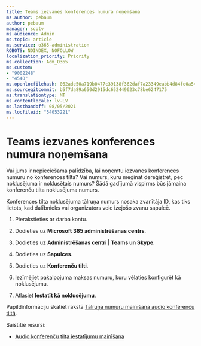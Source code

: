 ```yaml
---
title: Teams iezvanes konferences numura noņemšana
ms.author: pebaum
author: pebaum
manager: scotv
ms.audience: Admin
ms.topic: article
ms.service: o365-administration
ROBOTS: NOINDEX, NOFOLLOW
localization_priority: Priority
ms.collection: Adm_O365
ms.custom:
- "9002248"
- "4540"
ms.openlocfilehash: 062ade50a719b0477c39138f362daf7a23349eabb4d84fe0a54375326f25e3e0
ms.sourcegitcommit: b5f7da89a650d2915dc652449623c78be6247175
ms.translationtype: MT
ms.contentlocale: lv-LV
ms.lasthandoff: 08/05/2021
ms.locfileid: "54053221"
---
```

# <a name="remove-teams-dial-in-conferencing-number"></a>Teams iezvanes konferences numura noņemšana

Vai jums ir nepieciešama palīdzība, lai noņemtu iezvanes konferences numuru no konferences tilta? Vai numurs, kuru mēģināt dereģistrēt, pēc noklusējuma ir noklusētais numurs? Šādā gadījumā vispirms būs jāmaina konferenču tilta noklusējuma numurs.

Konferences tilta noklusējuma tālruņa numurs nosaka zvanītāja ID, kas tiks lietots, kad dalībnieks vai organizators veic izejošo zvanu sapulcē.

1. Pierakstieties ar darba kontu.

2. Dodieties uz **Microsoft 365 administrēšanas centrs**.

3. Dodieties uz **Administrēšanas centri | Teams un Skype**.

4. Dodieties uz **Sapulces**.

5. Dodieties uz **Konferenču tilti**.

6. Iezīmējiet pakalpojuma maksas numuru, kuru vēlaties konfigurēt kā noklusējumu.

7. Atlasiet **Iestatīt kā noklusējumu**.

Papildinformāciju skatiet rakstā [Tālruņa numuru mainīšana audio konferenču tiltā](https://docs.microsoft.com/microsoftteams/change-the-phone-numbers-on-your-audio-conferencing-bridge).

Saistītie resursi:

- [Audio konferenču tilta iestatījumu mainīšana](https://docs.microsoft.com/microsoftteams/change-the-settings-for-an-audio-conferencing-bridge)
